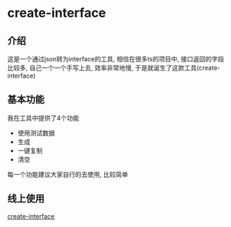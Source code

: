 # create-interface

## 介绍

这是一个通过json转为interface的工具, 相信在很多ts的项目中, 接口返回的字段比较多, 自己一个一个手写上去, 效率非常地慢, 于是就诞生了这款工具(create-interface)

## 基本功能

我在工具中提供了4个功能

- 使用测试数据
- 生成
- 一键复制
- 清空

每一个功能建议大家自行的去使用, 比较简单


## 线上使用

[create-interface](https://iygxv.github.io/json2Interface_static/)
